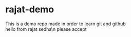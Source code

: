 # rajat-demo
This is a demo repo made in order to learn git and github
<br>
hello from rajat sedha\n
please accept
